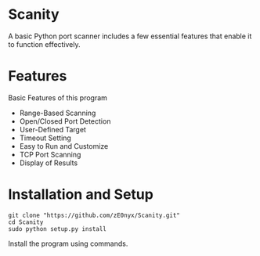 # Scanity
A basic Python port scanner includes a few essential features that enable it to function effectively.

# Features
Basic Features of this program
- Range-Based Scanning
- Open/Closed Port Detection
- User-Defined Target
- Timeout Setting
- Easy to Run and Customize
- TCP Port Scanning
- Display of Results

# Installation and Setup
    git clone "https://github.com/zE0nyx/Scanity.git"
    cd Scanity
    sudo python setup.py install
Install the program using commands.

    


